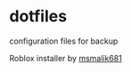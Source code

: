 # dotfiles

configuration files for backup

Roblox installer by [msmalik681](https://github.com/msmalik681/Maliks-Linux-Roblox-Wrapper/)
